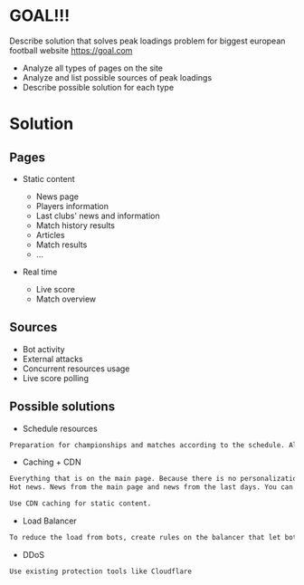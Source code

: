 # GOAL!!!

Describe solution that solves peak loadings problem for biggest european football website https://goal.com

- Analyze all types of pages on the site
- Analyze and list possible sources of peak loadings
- Describe possible solution for each type

# Solution

## Pages

- Static content

  - News page
  - Players information
  - Last clubs' news and information
  - Match history results
  - Articles
  - Match results
  - ...

- Real time 
    
    - Live score
    - Match overview

## Sources

- Bot activity
- External attacks
- Concurrent resources usage
- Live score polling

## Possible solutions

- Schedule resources

```txt
Preparation for championships and matches according to the schedule. Allocate resources to specific regions when matches are played there. Or dynamically scale resources during championship matches.
```

- Caching + CDN

```txt
Everything that is on the main page. Because there is no personalization for users, this is easy to do.
Hot news. News from the main page and news from the last days. You can also track requests for older news.

Use CDN caching for static content.
```

- Load Balancer

```txt
To reduce the load from bots, create rules on the balancer that let bots pass with a certain frequency, the content of which is updated frequently on pages.
```

- DDoS

```txt
Use existing protection tools like Cloudflare
```
